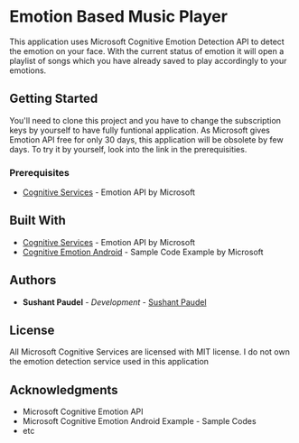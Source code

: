 # Emotion Based Music Player

This application uses Microsoft Cognitive Emotion Detection API to detect the emotion on your face. With the current status of emotion it will open a playlist of songs which you have already saved to play accordingly to your emotions.

## Getting Started

You'll need to clone this project and you have to change the subscription keys by yourself to have fully funtional application. As Microsoft gives Emotion API free for only 30 days, this application will be obsolete by few days.
To try it by yourself, look into the link in the prerequisities.

### Prerequisites

* [Cognitive Services](https://azure.microsoft.com/en-us/services/cognitive-services/) - Emotion API by Microsoft

## Built With

* [Cognitive Services](https://azure.microsoft.com/en-us/services/cognitive-services/) - Emotion API by Microsoft
* [Cognitive Emotion Android](https://github.com/Microsoft/Cognitive-Emotion-Android) - Sample Code Example by Microsoft

## Authors

* **Sushant Paudel** - *Development* - [Sushant Paudel](https://sushantpaudel.com.np)

## License

All Microsoft Cognitive Services are licensed with MIT license.
I do not own the emotion detection service used in this application

## Acknowledgments

* Microsoft Cognitive Emotion API
* Microsoft Cognitive Emotion Android Example - Sample Codes
* etc
